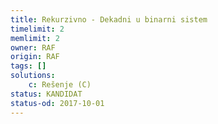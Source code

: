 ```yaml
---
title: Rekurzivno - Dekadni u binarni sistem
timelimit: 2
memlimit: 2
owner: RAF
origin: RAF
tags: []
solutions:
    c: Rešenje (C)
status: KANDIDAT
status-od: 2017-10-01
---
```

